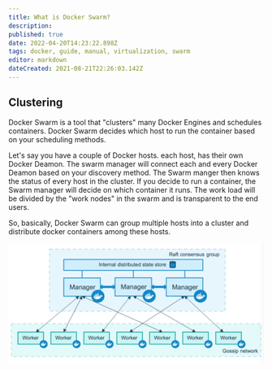 ```yaml
---
title: What is Docker Swarm?
description: 
published: true
date: 2022-04-20T14:23:22.898Z
tags: docker, guide, manual, virtualization, swarm
editor: markdown
dateCreated: 2021-08-21T22:26:03.142Z
---
```


## Clustering
Docker Swarm is a tool that "clusters" many Docker Engines and schedules containers. Docker Swarm decides which host to run the container based on your scheduling methods.

Let's say you have a couple of Docker hosts. each host, has their own Docker Deamon. The swarm manager will connect each and every Docker Deamon based on your discovery method. The Swarm manger then knows the status of every host in the cluster. If you decide to run a container, the Swarm manager will decide on which container it runs. The work load will be divided by the "work nodes" in the swarm and is transparent to the end users.

So, basically, Docker Swarm can group multiple hosts into a cluster and distribute docker containers among these hosts.

![docker-swarm-exp.png](/docker-swarm-exp.png)